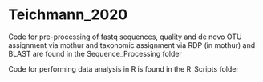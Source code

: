 # Teichmann_2020

Code for pre-processing of fastq sequences, quality and de novo OTU assignment via mothur and taxonomic assignment via RDP (in mothur) and BLAST are found in the Sequence_Processing folder

Code for performing data analysis in R is found in the R_Scripts folder
